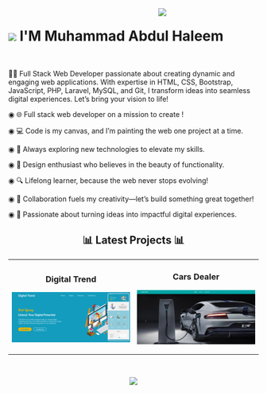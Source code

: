 

<!--Night Owl image-->
<div>
  <img align="right" width="40%" src="https://owlbertsio-resized.s3.amazonaws.com/Popper.psd.full.png">
</div>

<!--Header Name-->
# <img src="https://emojis.slackmojis.com/emojis/images/1531849430/4246/blob-sunglasses.gif?1531849430" width="30"/> I'M Muhammad Abdul Haleem
<br /> 

<!--Start Intro-->               
<p align="left">👨‍💻 Full Stack Web Developer passionate about creating dynamic and engaging web applications. With expertise in HTML, CSS, Bootstrap, JavaScript, PHP, Laravel, MySQL, and Git, I transform ideas into seamless digital experiences. Let’s bring your vision to life!</p>



◉ 🌐 Full stack web developer on a mission to create !

◉ 💻 Code is my canvas, and I’m painting the web one project at a time.

◉ 🚀 Always exploring new technologies to elevate my skills.

◉ 🎨 Design enthusiast who believes in the beauty of functionality.

◉ 🔍 Lifelong learner, because the web never stops evolving!

◉ 🤝 Collaboration fuels my creativity—let’s build something great together!

◉ 🌟 Passionate about turning ideas into impactful digital experiences.
<!--End Intro-->

<!--Github stats Table--> 
<h2 align="center">📊 Latest Projects 📊</h2>

<table width="100%">
  <tr>
    <td width="50%">
      <h3 align="center"><strong>Digital Trend</strong></h3>
      <p align="center">
        <a href="https://muhammadabdulhaleem.github.io/Digital-Trend">
          <img src="digital Trend Website.png" alt="Digital Trend Website"/>
        </a>
      </p>
    </td>
    <td width="50%">
      <h3 align="center"><strong>Cars Dealer</strong></h3>
      <p align="center">
        <a href="https://muhammadabdulhaleem.github.io/Cars-Dealer">
          <img src="cars_dealer_1.png" alt="Cars Dealer"/>
        </a>
      </p>
    </td>
  </tr>
</table>
<br />


<!--Contact Section--> 
<!--
<h2 align="center">🤝 Cᴏɴɴᴇᴄᴛ Wɪᴛʜ Mᴇ 🤝 </h2>
<div align="center">
  
<a href="mailto:abdulhaleemofficial48@gmail.com" target="_blank">
<img src="./gmail.png" width=50 height=50 alt="abdulhaleemofficial48@gmail.com" style="margin-bottom: 5px;" />
</a>

<a href="https://x.com/abdulhaleemofficial48" target="_blank">
<img src="./twitter.png" width=50 height=50 alt="abdulhaleemofficial48" style="margin-bottom: 5px;" />
</a>

<a href="https://www.instagram.com/abdulhaleemofficial48" target="_blank">
<img src="./instagram.png" width=50 height=50 alt="abdulhaleemofficial48" style="margin-bottom: 5px;" />
</a>

<a href="https://www.githubcom/abdulhaleemofficial48" target="_blank">
<img src="./github.png" width=50 height=50 alt="abdulhaleemofficial48" style="margin-bottom: 5px;" />
</a>

<a href="https://www.linkedin.com/in/abdulhaleemofficial48/" target="_blank">
<img src="./linkedin.png" width=50 height=50 alt="abdulhaleemofficial48" style="margin-bottom: 5px;" />
</a>

<a href="https://dev.to/abdulhaleemofficial48" target="_blank">
<img src="./dev_to.png" width=50 height=50 alt="abdulhaleemofficial48" style="margin-bottom: 5px;" />
</a>
</div>
<br/>
-->
<!--Buy me a coffee-->
<!--
<div align="center">
<a href="https://www.buymeacoffee.com/abdulhaleemofficial48" target="_blank"><img src="https://cdn.buymeacoffee.com/buttons/v2/default-yellow.png" alt="Buy Me A Coffee" style="height: 40px !important;width: 200px !important;" ></a>
</div>-->


<!--Footer--> 
<p align="center">
  <img src="https://capsule-render.vercel.app/api?type=waving&color=gradient&height=65&section=footer"/>
</p>

